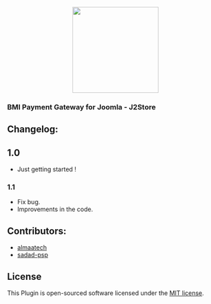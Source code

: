 <p align="center"><a href="https://sadadpsp.ir/" target="_blank"><img src="https://sadadpsp.ir/file/cache/attach/image/202005/51975-859FEDE3-9C7C-4822-8185-391AECFDC18F_600_434.png" width="200"></a></p>

### BMI Payment Gateway for Joomla - J2Store

## Changelog:

## 1.0
* Just getting started !

### 1.1
* Fix bug.
* Improvements in the code.

## Contributors:
- [almaatech](https://almaatech.ir/)
- [sadad-psp](https://sadadpsp.ir/)

## License

This Plugin is open-sourced software licensed under the [MIT license](https://opensource.org/licenses/MIT).